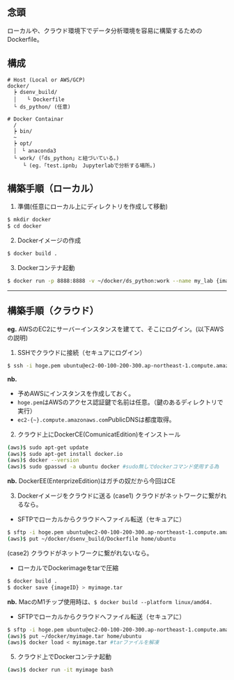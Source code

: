 ## 念頭
ローカルや、クラウド環境下でデータ分析環境を容易に構築するためのDockerfile。


## 構成
```
# Host (Local or AWS/GCP)
docker/
  ┝ dsenv_build/
  │　　└ Dockerfile
  └ ds_python/ (任意)

# Docker Containar
  /
  ┝ bin/
  ~
  ┝ opt/
  │　└ anaconda3
  └ work/ (「ds_python」と紐づいている。)
     └ (eg.「test.ipnb」　Jupyterlabで分析する場所。)
```

## 構築手順（ローカル）
1. 準備(任意にローカル上にディレクトリを作成して移動)
 ```sh
 $ mkdir docker
 $ cd docker
 ```

2. Dockerイメージの作成
 ```sh
 $ docker build .
 ```

3. Dockerコンテナ起動
 ```sh
 $ docker run -p 8888:8888 -v ~/docker/ds_python:work --name my_lab {image}
 ```

---
## 構築手順（クラウド）
__eg.__ AWSのEC2にサーバーインスタンスを建てて、そこにログイン。(以下AWSの説明)

1. SSHでクラウドに接続（セキュアにログイン）
 ```sh
 $ ssh -i hoge.pem ubuntu@ec2-00-100-200-300.ap-northeast-1.compute.amazonaws.com
 ```
 __nb.__
 * 予めAWSにインスタンスを作成しておく。
 * `hoge.pem`はAWSのアクセス認証鍵で名前は任意。（鍵のあるディレクトリで実行）
 * `ec2-{~}.compute.amazonaws.com`PublicDNSは都度取得。

2. クラウド上にDockerCE(ComunicatEdition)をインストール
 ```sh
 (aws)$ sudo apt-get update
 (aws)$ sudo apt-get install docker.io
 (aws)$ docker --version
 (aws)$ sudo gpasswd -a ubuntu docker #sudo無しでdockerコマンド使用する為
 ```
 __nb.__ DockerEE(EnterprizeEdition)はガチの奴だから今回はCE

3. Dockerイメージをクラウドに送る
 (case1) クラウドがネットワークに繋がれるなら。
 * SFTPでローカルからクラウドへファイル転送（セキュアに）
 ```sh
 $ sftp -i hoge.pem ubuntu@ec2-00-100-200-300.ap-northeast-1.compute.amazonaws.com
 (aws)$ put ~/docker/dsenv_build/Dockerfile home/ubuntu
 ```

 (case2) クラウドがネットワークに繋がれないなら。
 * ローカルでDockerimageをtarで圧縮
 ```sh
 $ docker build .
 $ docker save {imageID} > myimage.tar
 ```
  __nb.__ MacのM1チップ使用時は、`$ docker build --platform linux/amd64.`
 * SFTPでローカルからクラウドへファイル転送（セキュアに）
 ```sh
 $ sftp -i hoge.pem ubuntu@ec2-00-100-200-300.ap-northeast-1.compute.amazonaws.com
 (aws)$ put ~/docker/myimage.tar home/ubuntu
 (aws)$ docker load < myimage.tar #tarファイルを解凍
 ```

5. クラウド上でDockerコンテナ起動
```sh
(aws)$ docker run -it myimage bash
```

